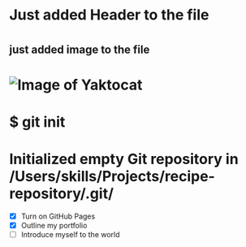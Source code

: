 # <H1> Just added Header to the file </h1>
# <h2> just added image to the file </h2>
# ![Image of Yaktocat](https://octodex.github.com/images/yaktocat.png)
# $ git init
# Initialized empty Git repository in /Users/skills/Projects/recipe-repository/.git/
  - [x] Turn on GitHub Pages
  - [x] Outline my portfolio
  - [ ] Introduce myself to the world
#
#
